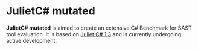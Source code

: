 # JulietC# mutated

**JulietC# mutated** is aimed to create an extensive C# Benchmark for SAST tool evaluation. It is based on <a href="https://samate.nist.gov/SARD/test-suites/110">Juliet C# 1.3</a> and is currently undergoing active development.
